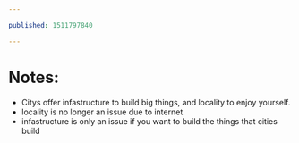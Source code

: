 ```yaml
---

published: 1511797840

---
```


# Notes:
+ Citys offer infastructure to build big things, and locality to enjoy yourself.
+ locality is no longer an issue due to internet
+ infastructure is only an issue if you want to build the things that cities build

